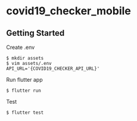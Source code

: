 # covid19_checker_mobile

## Getting Started

Create .env

```
$ mkdir assets
$ vim assets/.env
API_URL='{COVID19_CHECKER_API_URL}'
```

Run flutter app

```
$ flutter run
```

Test

```
$ flutter test
```
